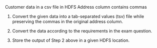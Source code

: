 Customer data in a csv file in HDFS
Address column contains commas

1) Convert the given data into a tab-separated values (tsv) file while preserving the commas in the original address column.

2) Convert the data according to the requirements in the exam question.

3) Store the output of Step 2 above in a given HDFS location.
